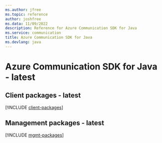 ```yaml
---
ms.author: jfree
ms.topic: reference
author: joshfree
ms.data: 11/09/2022
description: Reference for Azure Communication SDK for Java
ms.service: communication
title: Azure Communication SDK for Java
ms.devlang: java
---
```

# Azure Communication SDK for Java - latest

## Client packages - latest
[!INCLUDE [client-packages](communication-client-index.md)]
## Management packages - latest
[!INCLUDE [mgmt-packages](communication-mgmt-index.md)]